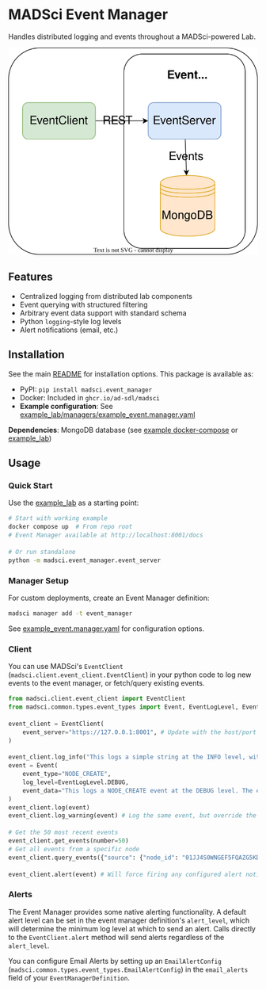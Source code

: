 # MADSci Event Manager

Handles distributed logging and events throughout a MADSci-powered Lab.

![MADSci Event Manager Architecture Diagram](./assets/event_manager.drawio.svg)

## Features

- Centralized logging from distributed lab components
- Event querying with structured filtering
- Arbitrary event data support with standard schema
- Python `logging`-style log levels
- Alert notifications (email, etc.)

## Installation

See the main [README](../../README.md#installation) for installation options. This package is available as:
- PyPI: `pip install madsci.event_manager`
- Docker: Included in `ghcr.io/ad-sdl/madsci`
- **Example configuration**: See [example_lab/managers/example_event.manager.yaml](../../example_lab/managers/example_event.manager.yaml)

**Dependencies**: MongoDB database (see [example docker-compose](./event_manager.compose.yaml) or [example_lab](../../example_lab/))

## Usage

### Quick Start

Use the [example_lab](../../example_lab/) as a starting point:

```bash
# Start with working example
docker compose up  # From repo root
# Event Manager available at http://localhost:8001/docs

# Or run standalone
python -m madsci.event_manager.event_server
```

### Manager Setup

For custom deployments, create an Event Manager definition:

```bash
madsci manager add -t event_manager
```

See [example_event.manager.yaml](../../example_lab/managers/example_event.manager.yaml) for configuration options.

### Client

You can use MADSci's `EventClient` (`madsci.client.event_client.EventClient`) in your python code to log new events to the event manager, or fetch/query existing events.

```python
from madsci.client.event_client import EventClient
from madsci.common.types.event_types import Event, EventLogLevel, EventType

event_client = EventClient(
    event_server="https://127.0.0.1:8001", # Update with the host/port you configured for your EventManager server
)

event_client.log_info("This logs a simple string at the INFO level, with event_type LOG_INFO")
event = Event(
    event_type="NODE_CREATE",
    log_level=EventLogLevel.DEBUG,
    event_data="This logs a NODE_CREATE event at the DEBUG level. The event_data field should contain relevant data about the event (in this case, something like the NodeDefinition, for instance)"
)
event_client.log(event)
event_client.log_warning(event) # Log the same event, but override the log level.

# Get the 50 most recent events
event_client.get_events(number=50)
# Get all events from a specific node
event_client.query_events({"source": {"node_id": "01JJ4S0WNGEF5FQAZG5KDGJRBV"}})

event_client.alert(event) # Will force firing any configured alert notifiers on this event
```

### Alerts

The Event Manager provides some native alerting functionality. A default alert level can be set in the event manager definition's `alert_level`, which will determine the minimum log level at which to send an alert. Calls directly to the `EventClient.alert` method will send alerts regardless of the `alert_level`.

You can configure Email Alerts by setting up an `EmailAlertConfig` (`madsci.common.types.event_types.EmailAlertConfig`) in the `email_alerts` field of your `EventManagerDefinition`.
